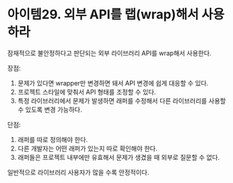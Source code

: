 # 아이템29. 외부 API를 랩(wrap)해서 사용하라

잠재적으로 불안정하다고 판단되는 외부 라이브러리 API를 wrap해서 사용한다.

장점:

1. 문제가 있다면 wrapper만 변경하면 돼서 API 변경에 쉽게 대응할 수 있다.
2. 프로젝트 스타일에 맞춰서 API 형태를 조정할 수 있다.
3. 특정 라이브러리에서 문제가 발생하면 래퍼를 수정해서 다른 라이브러리를 사용할 수 있도록 변경 가능하다.

단점:

1. 래퍼를 따로 정의해야 한다.
2. 다른 개발자는 어떤 래퍼가 있는지 따로 확인해야 한다.
3. 래퍼들은 프로젝트 내부에만 유효해서 문제가 생겼을 때 외부로 질문할 수 없다.

일반적으로 라이브러리 사용자가 많을 수록 안정적이다.
